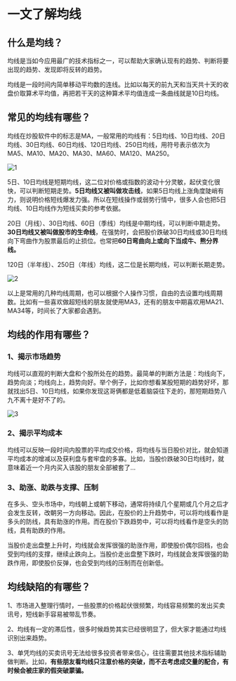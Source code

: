 # 一文了解均线

## 什么是均线？

均线是当如今应用最广的技术指标之一，可以帮助大家确认现有的趋势、判断将要出现的趋势、发现即将反转的趋势。

均线是一段时间内简单移动平均数的连线。比如以每天的前九天和当天共十天的收盘价取算术平均值，再把若干天的这种算术平均值连成一条曲线就是10日均线。

## 常见的均线有哪些？

均线在炒股软件中的标志是MA，一般常用的均线有：5日均线、10日均线、20日均线、30日均线、60日均线、120日均线、250日均线，用符号表示依次为MA5、MA10、MA20、MA30、MA60、MA120、MA250。

![1](https://apicdn.app.gtja.com/baishitong/ZXZX/202107/fwb_images/add636736e0c4b61aa2f3c3f6fe19d3c.png)

5日、10日均线是短期均线，这二位对价格或指数的波动十分灵敏，起伏变化很快，可以判断短期走势。**5日均线又被叫做攻击线**，如果5日均线上涨角度陡峭有力，则说明价格短线爆发力强。所以在短线操作或弱势行情中，很多人会也把5日均线、10日均线作为短线买卖的参考依据。

20日（月线）、30日均线、60日（季线）均线是中期均线，可以判断中期走势。**30日均线又被叫做股市的生命线**，在强势时，会把股价跌破30日均线或30日均线向下弯曲作为股票最后的止损位。也常把**60日弯曲向上或向下当成牛、熊分界线。**

120日（半年线）、250日（年线）均线，这二位是长期均线，可以判断长期走势。

![2](https://apicdn.app.gtja.com/baishitong/ZXZX/202107/fwb_images/48054ba1e1304d70a3eeb328010b2977.png)

以上是常用的几种均线周期，也可以根据个人操作习惯，自由的去设置均线周期数。比如有一些喜欢做超短线的朋友就使用MA3，还有的朋友中期喜欢用MA21、MA34等，时间长了大家都会遇到。

## 均线的作用有哪些？

### 1、揭示市场趋势

均线可以直观的判断大盘和个股所处在的趋势。最简单的判断方法是：均线向下，趋势向淡；均线向上，趋势向好。举个例子，比如你想看某股短期的趋势好坏，那就找出5日、10日均线，如果你发现这哥俩都是低着脑袋往下走的，那短期趋势八九不离十是好不了的。

![3](https://apicdn.app.gtja.com/baishitong/ZXZX/202107/fwb_images/b4589c5cb4b74764bea308733d31f24c.png)

### 2、揭示平均成本

均线可以反映一段时间内股票的平均成交价格，将均线与当日股价对比，就会知道平均成本的增减以及获利盘与套牢盘的多寡。比如，当股价跌破30日均线时，就意味着近一个月内买入该股的朋友全部被套了...

### 3、助涨、助跌与支撑、压制

在多头、空头市场中，均线朝上或朝下移动，通常将持续几个星期或几个月之后才会发生反转，改朝另一方向移动。因此，在股价的上升趋势中，可以将均线看作是多头的防线，具有助涨的作用。而在股价下跌趋势中，可以将均线看作是空头的防线，具有助跌的作用。

当股价走出盘整上升时，均线就会发挥很强的助涨作用，即使股价偶尔回档，也会受到均线的支撑，继续止跌向上。当股价走出盘整下跌时，均线就会发挥很强的助跌作用，即使股价反弹，也会受到均线的压制而在创新低。

## 均线缺陷的有哪些？

1、市场进入整理行情时，一些股票的价格起伏很频繁，均线容易频繁的发出买卖讯号，短线新手容易被带乱节奏。

2、均线有一定的滞后性，很多时候趋势其实已经很明显了，但大家才能通过均线识别出来趋势。

3、单凭均线的买卖讯号无法给很多投资者带来信心，往往需要其他技术指标辅助做判断。比如，**有些朋友看均线只注意价格的突破，而不去考虑成交量的配合，有时候会被庄家的假突破蒙骗。**
